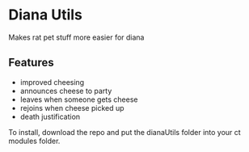 # Diana Utils

Makes rat pet stuff more easier for diana

## Features

- improved cheesing
 - announces cheese to party
 - leaves when someone gets cheese
 - rejoins when cheese picked up
- death justification

To install, download the repo and put the dianaUtils folder into your ct modules folder. 